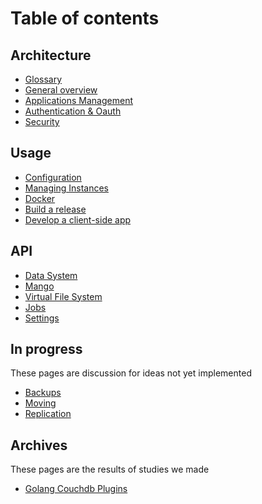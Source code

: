 Table of contents
=================

## Architecture

- [Glossary](./glossary.md)
- [General overview](./architecture.md)
- [Applications Management](./apps.md)
- [Authentication & Oauth](./auth.md)
- [Security](./security.md)

## Usage

- [Configuration](./config.md)
- [Managing Instances](./instance.md)
- [Docker](./docker.md)
- [Build a release](./release.md)
- [Develop a client-side app](./client-app-dev.md)

## API

- [Data System](./data-system.md)
- [Mango](./mango.md)
- [Virtual File System](./files.md)
- [Jobs](./jobs.md)
- [Settings](./settings.md)

## In progress

These pages are discussion for ideas not yet implemented
- [Backups](./backup.md)
- [Moving](./moving.md)
- [Replication](./replication.md)

## Archives

These pages are the results of studies we made
- [Golang Couchdb Plugins](./couchdb-plugins.md)
